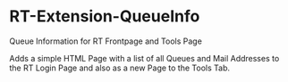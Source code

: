 RT-Extension-QueueInfo
======================

Queue Information for RT Frontpage and Tools Page

Adds a simple HTML Page with a list of all Queues and Mail Addresses 
to the RT Login Page and also as a new Page to the Tools Tab.
